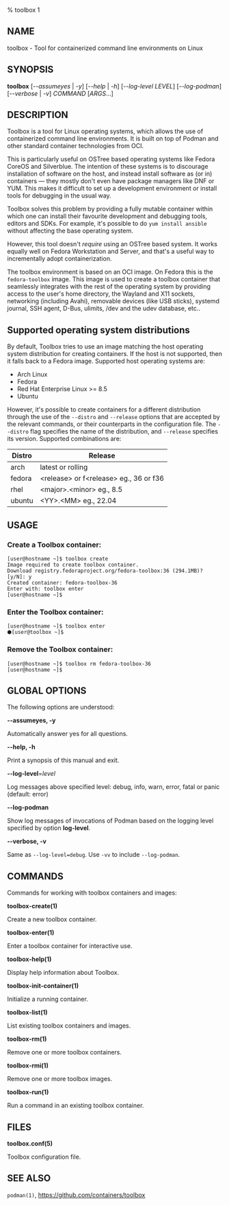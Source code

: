 % toolbox 1

## NAME
toolbox \- Tool for containerized command line environments on Linux

## SYNOPSIS
**toolbox** [*\-\-assumeyes* | *\-y*]
        [*\-\-help* | *\-h*]
        [*\-\-log-level LEVEL*]
        [*\-\-log-podman*]
        [*\-\-verbose* | *\-v*]
        *COMMAND* [*ARGS*...]

## DESCRIPTION

Toolbox is a tool for Linux operating systems, which allows the use of
containerized command line environments. It is built on top of Podman and
other standard container technologies from OCI.

This is particularly useful on OSTree based operating systems like Fedora
CoreOS and Silverblue. The intention of these systems is to discourage
installation of software on the host, and instead install software as (or in)
containers — they mostly don't even have package managers like DNF or YUM.
This makes it difficult to set up a development environment or install tools
for debugging in the usual way.

Toolbox solves this problem by providing a fully mutable container within
which one can install their favourite development and debugging tools, editors
and SDKs. For example, it's possible to do `yum install ansible` without
affecting the base operating system.

However, this tool doesn't *require* using an OSTree based system. It works
equally well on Fedora Workstation and Server, and that's a useful way to
incrementally adopt containerization.

The toolbox environment is based on an OCI image. On Fedora this is the
`fedora-toolbox` image. This image is used to create a toolbox container that
seamlessly integrates with the rest of the operating system by providing
access to the user's home directory, the Wayland and X11 sockets, networking
(including Avahi), removable devices (like USB sticks), systemd journal, SSH
agent, D\-Bus, ulimits, /dev and the udev database, etc..

## Supported operating system distributions

By default, Toolbox tries to use an image matching the host operating system
distribution for creating containers. If the host is not supported, then it
falls back to a Fedora image. Supported host operating systems are:

* Arch Linux
* Fedora
* Red Hat Enterprise Linux >= 8.5
* Ubuntu

However, it's possible to create containers for a different distribution
through the use of the `--distro` and `--release` options that are accepted by
the relevant commands, or their counterparts in the configuration file. The
`--distro` flag specifies the name of the distribution, and `--release`
specifies its version. Supported combinations are:

Distro |Release
-------|----------
arch   |latest or rolling
fedora |\<release\> or f\<release\> eg., 36 or f36
rhel   |\<major\>.\<minor\> eg., 8.5
ubuntu |\<YY\>.\<MM\> eg., 22.04

## USAGE

### Create a Toolbox container:

```
[user@hostname ~]$ toolbox create
Image required to create toolbox container.
Download registry.fedoraproject.org/fedora-toolbox:36 (294.1MB)? [y/N]: y
Created container: fedora-toolbox-36
Enter with: toolbox enter
[user@hostname ~]$
```

### Enter the Toolbox container:

```
[user@hostname ~]$ toolbox enter
⬢[user@toolbox ~]$
```

### Remove the Toolbox container:

```
[user@hostname ~]$ toolbox rm fedora-toolbox-36
[user@hostname ~]$
```

## GLOBAL OPTIONS ##

The following options are understood:

**\-\-assumeyes, \-y**

Automatically answer yes for all questions.

**\-\-help, \-h**

Print a synopsis of this manual and exit.

**\-\-log-level**=*level*

Log messages above specified level: debug, info, warn, error, fatal or panic
(default: error)

**\-\-log\-podman**

Show log messages of invocations of Podman based on the logging level specified
by option **log\-level**.

**\-\-verbose, \-v**

Same as `--log-level=debug`. Use `-vv` to include `--log-podman`.

## COMMANDS

Commands for working with toolbox containers and images:

**toolbox\-create(1)**

Create a new toolbox container.

**toolbox\-enter(1)**

Enter a toolbox container for interactive use.

**toolbox\-help(1)**

Display help information about Toolbox.

**toolbox\-init\-container(1)**

Initialize a running container.

**toolbox\-list(1)**

List existing toolbox containers and images.

**toolbox\-rm(1)**

Remove one or more toolbox containers.

**toolbox\-rmi(1)**

Remove one or more toolbox images.

**toolbox\-run(1)**

Run a command in an existing toolbox container.

## FILES ##

**toolbox.conf(5)**

Toolbox configuration file.

## SEE ALSO

`podman(1)`, https://github.com/containers/toolbox
